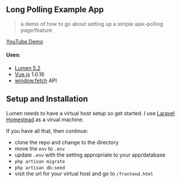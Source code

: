 ## Long Polling Example App

> a demo of how to go about setting up a simple ajax-polling page/feature

[YouTube Demo](https://youtu.be/tp4VOgej1Ho)

#### Uses:

* [Lumen 5.2](https://lumen.laravel.com/)
* [Vue.js](http://vuejs.org/) 1.0.16
* [window.fetch](https://developers.google.com/web/updates/2015/03/introduction-to-fetch?hl=en) API

## Setup and Installation

Lumen needs to have a virtual host setup so get started. I use [Laravel Homestead](https://laravel.com/docs/5.2/homestead) as a virual machine.

If you have all that, then continue:

* clone the repo and change to the directory
* move the `env` to `.env`
* update `.env` with the setting appropriate to your app/database
* `php artisan migrate`
* `php artisan db:seed`
* visit the url for your virtual host and go to `/frontend.html`
